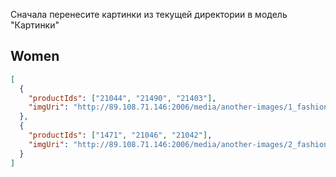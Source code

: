 Сначала перенесите картинки из текущей директории в модель "Картинки"

## Women

```json
[
  {
    "productIds": ["21044", "21490", "21403"],
    "imgUri": "http://89.108.71.146:2006/media/another-images/1_fashion_list_women.jpg"
  },
  {
    "productIds": ["1471", "21046", "21042"],
    "imgUri": "http://89.108.71.146:2006/media/another-images/2_fashion_list_women.jpg"
  }
]
```
